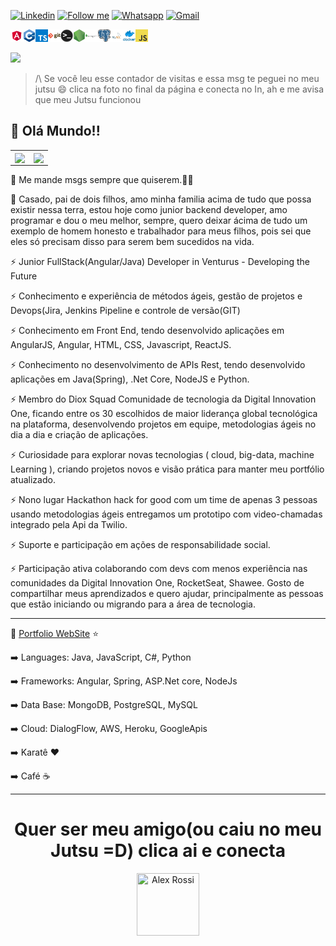 [![Linkedin](https://img.shields.io/badge/-LinkedIn-blue?style=flat&logo=Linkedin&logoColor=white)](https://www.linkedin.com/in/4lex/) [<img src="https://img.shields.io/github/followers/4lexRossi?label=follow&style=social" height="22" title="Follow me" />](https://github.com/4lexRossi) [![Whatsapp](https://img.shields.io/badge/-Whatsapp-4CA143?style=flat&labelColor=4CA143&logo=whatsapp&logoColor=white)](https://api.whatsapp.com/send?phone=5519988308501&text=Olá!) [![Gmail](https://img.shields.io/badge/-Gmail-c14438?style=flat&logo=Gmail&logoColor=white)](mailto:devalexrossi@gmail.com)

<code><img height="20" src="https://raw.githubusercontent.com/github/explore/80688e429a7d4ef2fca1e82350fe8e3517d3494d/topics/angular/angular.png"></code><code><img height="20" src="https://raw.githubusercontent.com/github/explore/80688e429a7d4ef2fca1e82350fe8e3517d3494d/topics/cpp/cpp.png"></code><code><img height="20" src="https://raw.githubusercontent.com/github/explore/80688e429a7d4ef2fca1e82350fe8e3517d3494d/topics/typescript/typescript.png"></code><code><img height="20" src="https://raw.githubusercontent.com/github/explore/80688e429a7d4ef2fca1e82350fe8e3517d3494d/topics/git/git.png"></code><code><img height="20" src="https://raw.githubusercontent.com/github/explore/80688e429a7d4ef2fca1e82350fe8e3517d3494d/topics/terminal/terminal.png"></code><code><img height="20" src="https://raw.githubusercontent.com/github/explore/80688e429a7d4ef2fca1e82350fe8e3517d3494d/topics/nodejs/nodejs.png"></code><code><img height="20" src="https://raw.githubusercontent.com/github/explore/80688e429a7d4ef2fca1e82350fe8e3517d3494d/topics/mongodb/mongodb.png"></code><code><img height="20" src="https://raw.githubusercontent.com/github/explore/80688e429a7d4ef2fca1e82350fe8e3517d3494d/topics/postgresql/postgresql.png"></code><code><img height="20" src="https://raw.githubusercontent.com/github/explore/80688e429a7d4ef2fca1e82350fe8e3517d3494d/topics/mysql/mysql.png"></code><code><img height="20" src="https://raw.githubusercontent.com/github/explore/80688e429a7d4ef2fca1e82350fe8e3517d3494d/topics/docker/docker.png"></code><code><img height="20" src="https://raw.githubusercontent.com/github/explore/80688e429a7d4ef2fca1e82350fe8e3517d3494d/topics/javascript/javascript.png"></code></code>

![](http://estruyf-github.azurewebsites.net/api/VisitorHit?user=4lexRossi&repo=4lexRossi&countColorcountColor)

> /\ Se você leu esse contador de visitas e essa msg te peguei no meu jutsu 😄 clica na foto no final da página e conecta no In, ah e me avisa que meu Jutsu funcionou

## 👋 Olá Mundo!! 
<table>
    <tr align="row">
        <td>
            <img align="center" src="https://github-readme-stats.vercel.app/api?username=4lexRossi&show_icons=true&theme=tokyonight" />
        </td>    
        <td>
            <img width="400px" align="center" src="https://github-readme-stats.vercel.app/api/top-langs/?username=4lexRossi&layout=compact&show_icons=true&theme=tokyonight" />
        </td>
    </tr>
<!--     <tr>
        <td>
            <img width="800px" align="center" src="https://wakatime.com/share/@4lexRossi/7ee5bec5-df33-4c1c-b4bc-8768914434ff.svg" />
        </td>
       <td>
            <img width="400px" align="center" src="https://wakatime.com/share/@4lexRossi/f35fe96e-039f-4dde-a348-10ccf0fa7ed5.svg" />
        </td> 
    </tr> -->
</table>
    
💬 Me mande msgs sempre que quiserem.👨‍💻

🌱 Casado, pai de dois filhos, amo minha familia acima de tudo que possa existir nessa terra, estou hoje como junior backend developer, amo programar e dou o meu melhor, sempre, quero deixar ácima de tudo um exemplo de homem honesto e trabalhador para meus filhos, pois sei que eles só precisam disso para serem bem sucedidos na vida.

⚡ Junior FullStack(Angular/Java) Developer in Venturus - Developing the Future

⚡ Conhecimento e experiência de métodos ágeis, gestão de projetos e Devops(Jira, Jenkins Pipeline e controle de versão(GIT)

⚡ Conhecimento em Front End, tendo desenvolvido aplicações em AngularJS, Angular, HTML, CSS, Javascript, ReactJS.

⚡ Conhecimento no desenvolvimento de APIs Rest, tendo desenvolvido aplicações em  Java(Spring), .Net Core, NodeJS e Python.

⚡ Membro do Diox Squad Comunidade de tecnologia da Digital Innovation One, ficando entre os 30 escolhidos de maior liderança global tecnológica na plataforma, desenvolvendo projetos em equipe, metodologias ágeis no dia a dia e criação de aplicações.

⚡ Curiosidade para explorar novas tecnologias ( cloud, big-data, machine Learning ), criando projetos novos e visão prática para manter meu portfólio atualizado.

⚡ Nono lugar Hackathon hack for good com um time de apenas 3 pessoas usando metodologias ágeis entregamos um prototipo com video-chamadas integrado pela Api da Twilio.

⚡ Suporte e participação em ações de responsabilidade social.

⚡ Participação ativa colaborando com devs com menos experiência nas comunidades da Digital Innovation One, RocketSeat, Shawee. Gosto de compartilhar meus aprendizados e quero ajudar, principalmente as pessoas que estão iniciando ou migrando para a área de tecnologia.

---


🎯 [Portfolio WebSite](https://4lexrossi.github.io/) ⭐


➡️ Languages: Java, JavaScript, C#, Python

➡️ Frameworks: Angular, Spring, ASP.Net core, NodeJs

➡️ Data Base: MongoDB, PostgreSQL, MySQL

➡️ Cloud: DialogFlow, AWS, Heroku, GoogleApis

➡️ Karatê ❤️

➡️ Café ☕️

---

<h1 align="center">Quer ser meu amigo(ou caiu no meu Jutsu =D) clica ai e conecta</h1>
<p align="center">
  <a href="https://www.linkedin.com/in/4lex/">
  <img src="https://avatars3.githubusercontent.com/u/62000504?s=400&u=9077ec8b32016a8accbb59dfc8e6d217b7b1b468&v=4" title="Alex Rossi" width="100" height="100"></a></p>
